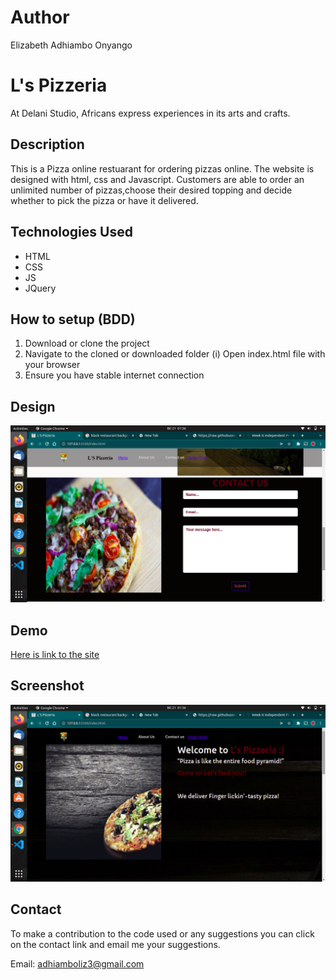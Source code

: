 # Author
Elizabeth Adhiambo Onyango



# L's Pizzeria
At Delani Studio, Africans express experiences in its arts and crafts.

## Description
This is a Pizza online restuarant for ordering pizzas online. The website is designed with html, css and Javascript. Customers are able to order an unlimited number of pizzas,choose their desired topping and decide whether to pick the pizza or have it delivered.
## Technologies Used
* HTML
* CSS
* JS
* JQuery

## How to setup (BDD)

1. Download or clone the project
2. Navigate to the cloned or downloaded folder
  (i) Open index.html file with your browser
3. Ensure you have stable internet connection


## Design

![Design](/img/Screenshot%20from%202022-03-21%2001-36-34.png)

## Demo
[Here is link to the site](https://liz2222.github.io/week3-ip/)

## Screenshot
![Screenshot](/img/Screenshot%20from%202022-03-21%2001-36-18.png)

## Contact

To make a contribution to the code used or any suggestions you can click on the contact link and email me your suggestions.

Email: adhiamboliz3@gmail.com